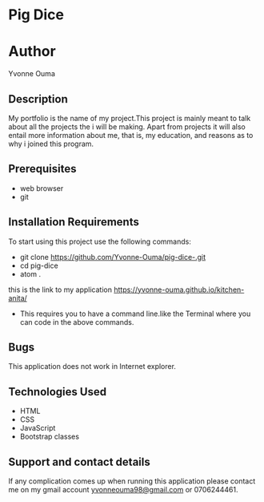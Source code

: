# Pig Dice
# Author
Yvonne Ouma
## Description
My portfolio is the name of my project.This project is mainly meant to talk about all the projects the i will be making. Apart from projects it will also entail more information about me, that is, my education, and reasons as to why i joined this program.
## Prerequisites
* web browser
* git
## Installation Requirements
To start using this project use the following commands:
* git clone https://github.com/Yvonne-Ouma/pig-dice-.git
* cd pig-dice
* atom .

this is the link to my application https://yvonne-ouma.github.io/kitchen-anita/
* This requires you to have a command line.like the Terminal where you can code in the above commands.
## Bugs
This application does not work in Internet explorer.
## Technologies Used
* HTML
* CSS
* JavaScript
* Bootstrap classes
## Support and contact details
If any complication comes up when running this application please contact me on my gmail account yvonneouma98@gmail.com or 0706244461.
